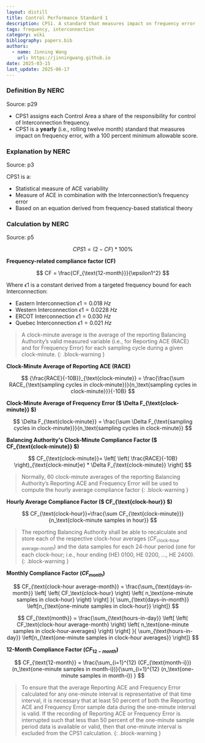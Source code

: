 ```yaml
---
layout: distill
title: Control Performance Standard 1
description: CPS1. A standard that measures impact on frequency error
tags: frequency, interconnection
category: wiki
bibliography: papers.bib
authors:
  - name: Jinning Wang
    url: https://jinningwang.github.io
date: 2025-03-15
last_update: 2025-06-17
---
```


### Definition By NERC

Source: <d-cite key="nerc2021balancing"></d-cite> p29

- CPS1 assigns each Control Area a share of the responsibility for control of Interconnection frequency.
- CPS1 is a **yearly** (i.e., rolling twelve month) standard that measures impact on frequency error, with a 100 percent minimum allowable score.

### Explanation by NERC

Source: <d-cite key="nerc2015bal001background"></d-cite> p3

CPS1 is a:

- Statistical measure of ACE variability
- Measure of ACE in combination with the Interconnection’s frequency error
- Based on an equation derived from frequency-based statistical theory

### Calculation by NERC

Source: <d-cite key="nerc2015bal001"></d-cite> p5

$$
CPS1 = (2 - CF) * 100\%
$$

**Frequency-related compliance factor (CF)**

$$
CF = \frac{CF_{\text{12-month}}}{\epsilon1^2}
$$

Where $\epsilon1$ is a constant derived from a targeted frequency bound for each Interconnection:
- Eastern Interconnection $\epsilon1 = 0.018~Hz$ 
- Western Interconnection $\epsilon1 = 0.0228~Hz$ 
- ERCOT Interconnection $\epsilon1 = 0.030~Hz$ 
- Quebec Interconnection $\epsilon1 = 0.021~Hz$ 

> A clock-minute average is the average of the reporting Balancing Authority’s valid measured variable (i.e., for Reporting ACE (RACE) and for Frequency Error) for each sampling cycle during a given clock-minute.
{: .block-warning }

**Clock-Minute Average of Reporting ACE (RACE)**

$$
{\frac{RACE}{-10B}}_{\text{clock-minute}} = \frac{\frac{\sum RACE_{\text{sampling cycles in clock-minute}}}{n_\text{sampling cycles in clock-minute}}}{-10B}
$$

**Clock-Minute Average of Frequency Error ($ \Delta F_{\text{clock-minute}} $)**

$$
\Delta F_{\text{clock-minute}} = \frac{\sum \Delta F_{\text{sampling cycles in clock-minute}}}{n_\text{sampling cycles in clock-minute}}
$$

**Balancing Authority's Clock-Minute Compliance Factor ($ CF_{\text{clock-minute}} $)**

$$
CF_{\text{clock-minute}}= \left[ \left( \frac{RACE}{-10B} \right)_{\text{clock-minut}e} * \Delta F_{\text{clock-minute}} \right]
$$

> Normally, 60 clock-minute averages of the reporting Balancing Authority’s Reporting ACE and Frequency Error will be used to compute the hourly average compliance factor
{: .block-warning }

**Hourly Average Compliance Factor ($ CF_{\text{clock-hour}} $)**

$$
CF_{\text{clock-hour}}=\frac{\sum CF_{\text{clock-minute}}}{n_\text{clock-minute samples in hour}}
$$

> The reporting Balancing Authority shall be able to recalculate and store each of the respective clock-hour averages ($CF_{\text{clock-hour average-month}}$) and the data samples for each 24-hour period (one for each clock-hour; i.e., hour ending (HE) 0100, HE 0200, ..., HE 2400).
{: .block-warning }

**Monthly Compliance Factor ($CF_{\text{month}}$)**

$$
CF_{\text{clock-hour average-month}} = \frac{\sum_{\text{days-in-month}} \left[ \left( CF_\text{clock-hour} \right) \left( n_\text{one-minute samples in clock-hour} \right) \right] }{
\sum_{\text{days-in-month}} \left[n_{\text{one-minute samples in clock-hour}} \right]}
$$

$$
CF_{\text{month}} = \frac{\sum_{\text{hours-in-day}} \left[ \left( CF_\text{clock-hour average-month} \right) \left( n_\text{one-minute samples in clock-hour-averages} \right) \right] }{
\sum_{\text{hours-in-day}} \left[n_{\text{one-minute samples in clock-hour averages}} \right]}
$$

**12-Month Compliance Factor ($CF_{12-month}$)**

$$
CF_{\text{12-month}} = \frac{\sum_{i=1}^{12} (CF_{\text{month-i}}) (n_\text{one-minute samples in month-i})}{\sum_{i=1}^{12} (n_\text{one-minute samples in month-i}) }
$$

> To ensure that the average Reporting ACE and Frequency Error calculated for any one-minute interval is representative of that time interval, it is necessary that at least 50 percent of both the Reporting ACE and Frequency Error sample data during the one-minute interval is valid.
> If the recording of Reporting ACE or Frequency Error is interrupted such that less than 50 percent of the one-minute sample period data is available or valid, then that one-minute interval is excluded from the CPS1 calculation. 
{: .block-warning }
